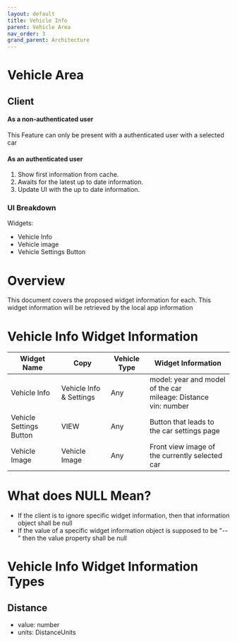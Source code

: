 ```yaml
---
layout: default
title: Vehicle Info
parent: Vehicle Area
nav_order: 3
grand_parent: Architecture
---
```


# Vehicle Area

## Client

#### As a non-authenticated user

This Feature can only be present with a authenticated user with a selected car

#### As an authenticated user

1. Show first information from cache.
2. Awaits for the latest up to date information.
3. Update UI with the up to date information.

### UI Breakdown

Widgets:

* Vehicle Info 
* Vehicle image
* Vehicle Settings Button

# Overview

This document covers the proposed widget information for each. This widget information will be retrieved by the local app information

# Vehicle Info Widget Information

| Widget Name  | Copy         | Vehicle Type | Widget Information |
| ------------ | ------------ | ------------ |------------------ |
| Vehicle Info | Vehicle Info & Settings | Any | model: year and model of the car<br>mileage: Distance<br>vin: number  |
| Vehicle Settings Button | VIEW | Any | Button that leads to the car settings page  |
| Vehicle Image | Vehicle Image | Any | Front view image of the currently selected car  |


# What does NULL Mean?

* If the client is to ignore specific widget information, then that information object shall be null
* If the value of a specific widget information object is supposed to be "--" then the value property shall be null

# Vehicle Info Widget Information Types

## Distance

* value: number
* units: DistanceUnits

